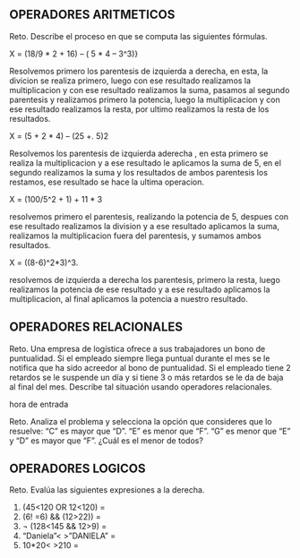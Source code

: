 ## OPERADORES ARITMETICOS
Reto. Describe el proceso en que se computa las siguientes fórmulas.

X = (18/9 * 2 + 16) – ( 5 * 4 – 3^3)}

Resolvemos primero los parentesis de izquierda a derecha, en esta, la divicion se realiza primero, luego con ese resultado realizamos la multiplicacion y con ese resultado realizamos la suma, pasamos al segundo parentesis y realizamos primero la potencia, luego la multiplicacion y con ese resultado realizamos la resta, por ultimo realizamos la resta de los resultados.

X = (5 + 2 * 4) – (25 +. 5)2

Resolvemos los parentesis de izquierda aderecha , en esta primero se realiza la multiplicacion y a ese resultado le aplicamos la suma de 5, en el segundo realizamos la suma y los resultados de ambos parentesis los restamos, ese resultado se hace la ultima operacion. 

X = (100/5^2 + 1) + 11 * 3

resolvemos primero el parentesis, realizando la potencia de 5, despues con ese resultado realizamos la division y a ese resultado aplicamos la suma, realizamos la multiplicacion fuera del parentesis, y sumamos ambos resultados.

X = ((8-6)^2*3)^3.

resolvemos de izquierda a derecha los parentesis, primero la resta, luego realizamos la potencia de ese resultado y a ese resultado aplicamos la multiplicacion, al final aplicamos la potencia a nuestro resultado.


## OPERADORES RELACIONALES
Reto. Una empresa de logística ofrece a sus trabajadores un bono de
puntualidad. Si el empleado siempre llega puntual durante el mes se le
notifica que ha sido acreedor al bono de puntualidad. Si el empleado tiene
2 retardos se le suspende un día y si tiene 3 o más retardos se le da de
baja al final del mes. Describe tal situación usando operadores
relacionales.

hora de entrada 

Reto. Analiza el problema y selecciona la opción que consideres que lo
resuelve:
“C” es mayor que “D”. “E” es menor que “F”. “G” es menor que “E” y “D” es
mayor que “F”. ¿Cuál es el menor de todos?

## OPERADORES LOGICOS
Reto. Evalúa las siguientes expresiones a la derecha.
1) (45<120 OR 12<120) =
2) (6! =6) && (12>22)) =
3) ¬ (128<145 && 12>9) =
4) “Daniela”< >”DANIELA” =
5) 10*20< >210 =
